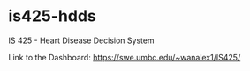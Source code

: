 # is425-hdds
IS 425 - Heart Disease Decision System

Link to the Dashboard:
https://swe.umbc.edu/~wanalex1/IS425/
